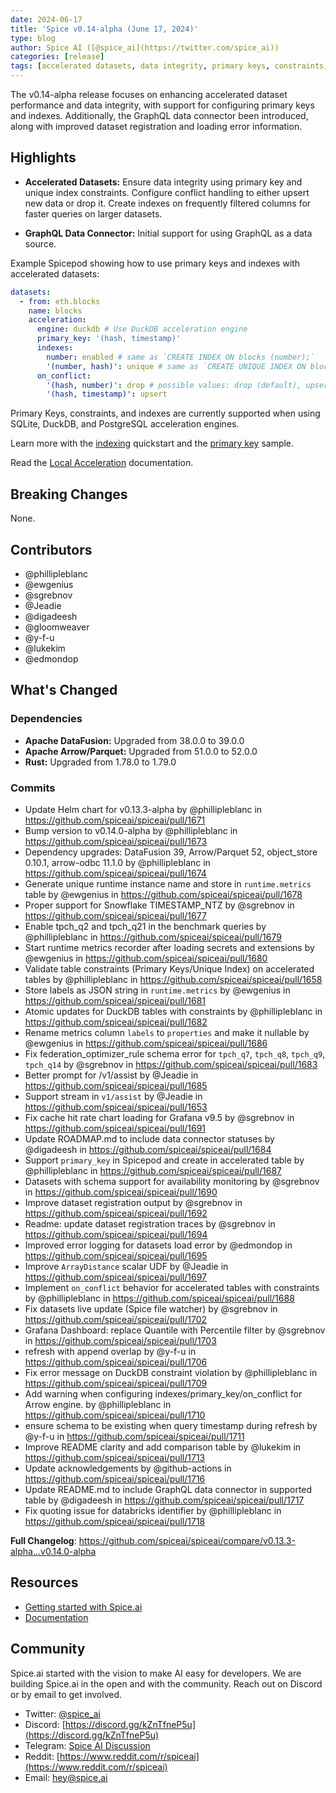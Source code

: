 ```yaml
---
date: 2024-06-17
title: 'Spice v0.14-alpha (June 17, 2024)'
type: blog
author: Spice AI ([@spice_ai](https://twitter.com/spice_ai))
categories: [release]
tags: [accelerated datasets, data integrity, primary keys, constraints, indexes, graphql, logging]
---
```


The v0.14-alpha release focuses on enhancing accelerated dataset performance and data integrity, with support for configuring primary keys and indexes. Additionally, the GraphQL data connector been introduced, along with improved dataset registration and loading error information.

## Highlights

- **Accelerated Datasets:** Ensure data integrity using primary key and unique index constraints. Configure conflict handling to either upsert new data or drop it. Create indexes on frequently filtered columns for faster queries on larger datasets.

- **GraphQL Data Connector:** Initial support for using GraphQL as a data source.

Example Spicepod showing how to use primary keys and indexes with accelerated datasets:

```yaml
datasets:
  - from: eth.blocks
    name: blocks
    acceleration:
      engine: duckdb # Use DuckDB acceleration engine
      primary_key: '(hash, timestamp)'
      indexes:
        number: enabled # same as `CREATE INDEX ON blocks (number);`
        '(number, hash)': unique # same as `CREATE UNIQUE INDEX ON blocks (number, hash);`
      on_conflict:
        '(hash, number)': drop # possible values: drop (default), upsert
        '(hash, timestamp)': upsert
```

Primary Keys, constraints, and indexes are currently supported when using SQLite, DuckDB, and PostgreSQL acceleration engines.

Learn more with the [indexing](https://github.com/spiceai/quickstarts/blob/trunk/acceleration/indexes/README.md) quickstart and the [primary key](https://github.com/spiceai/samples/blob/trunk/constraints/README.md) sample.

Read the [Local Acceleration](https://docs.spiceai.org/features/local-acceleration) documentation.

## Breaking Changes

None.

## Contributors

- @phillipleblanc
- @ewgenius
- @sgrebnov
- @Jeadie
- @digadeesh
- @gloomweaver
- @y-f-u
- @lukekim
- @edmondop

## What's Changed

### Dependencies

- **Apache DataFusion:** Upgraded from 38.0.0 to 39.0.0
- **Apache Arrow/Parquet:** Upgraded from 51.0.0 to 52.0.0
- **Rust:** Upgraded from 1.78.0 to 1.79.0

### Commits

- Update Helm chart for v0.13.3-alpha by @phillipleblanc in https://github.com/spiceai/spiceai/pull/1671
- Bump version to v0.14.0-alpha by @phillipleblanc in https://github.com/spiceai/spiceai/pull/1673
- Dependency upgrades: DataFusion 39, Arrow/Parquet 52, object_store 0.10.1, arrow-odbc 11.1.0 by @phillipleblanc in https://github.com/spiceai/spiceai/pull/1674
- Generate unique runtime instance name and store in `runtime.metrics` table by @ewgenius in https://github.com/spiceai/spiceai/pull/1678
- Proper support for Snowflake TIMESTAMP_NTZ by @sgrebnov in https://github.com/spiceai/spiceai/pull/1677
- Enable tpch_q2 and tpch_q21 in the benchmark queries by @phillipleblanc in https://github.com/spiceai/spiceai/pull/1679
- Start runtime metrics recorder after loading secrets and extensions by @ewgenius in https://github.com/spiceai/spiceai/pull/1680
- Validate table constraints (Primary Keys/Unique Index) on accelerated tables by @phillipleblanc in https://github.com/spiceai/spiceai/pull/1658
- Store labels as JSON string in `runtime.metrics` by @ewgenius in https://github.com/spiceai/spiceai/pull/1681
- Atomic updates for DuckDB tables with constraints by @phillipleblanc in https://github.com/spiceai/spiceai/pull/1682
- Rename metrics column `labels` to `properties` and make it nullable by @ewgenius in https://github.com/spiceai/spiceai/pull/1686
- Fix federation_optimizer_rule schema error for `tpch_q7`, `tpch_q8`, `tpch_q9`, `tpch_q14` by @sgrebnov in https://github.com/spiceai/spiceai/pull/1683
- Better prompt for /v1/assist by @Jeadie in https://github.com/spiceai/spiceai/pull/1685
- Support stream in `v1/assist` by @Jeadie in https://github.com/spiceai/spiceai/pull/1653
- Fix cache hit rate chart loading for Grafana v9.5 by @sgrebnov in https://github.com/spiceai/spiceai/pull/1691
- Update ROADMAP.md to include data connector statuses by @digadeesh in https://github.com/spiceai/spiceai/pull/1684
- Support `primary_key` in Spicepod and create in accelerated table by @phillipleblanc in https://github.com/spiceai/spiceai/pull/1687
- Datasets with schema support for availability monitoring by @sgrebnov in https://github.com/spiceai/spiceai/pull/1690
- Improve dataset registration output by @sgrebnov in https://github.com/spiceai/spiceai/pull/1692
- Readme: update dataset registration traces by @sgrebnov in https://github.com/spiceai/spiceai/pull/1694
- Improved error logging for datasets load error by @edmondop in https://github.com/spiceai/spiceai/pull/1695
- Improve `ArrayDistance` scalar UDF by @Jeadie in https://github.com/spiceai/spiceai/pull/1697
- Implement `on_conflict` behavior for accelerated tables with constraints by @phillipleblanc in https://github.com/spiceai/spiceai/pull/1688
- Fix datasets live update (Spice file watcher) by @sgrebnov in https://github.com/spiceai/spiceai/pull/1702
- Grafana Dashboard: replace Quantile with Percentile filter by @sgrebnov in https://github.com/spiceai/spiceai/pull/1703
- refresh with append overlap by @y-f-u in https://github.com/spiceai/spiceai/pull/1706
- Fix error message on DuckDB constraint violation by @phillipleblanc in https://github.com/spiceai/spiceai/pull/1709
- Add warning when configuring indexes/primary_key/on_conflict for Arrow engine. by @phillipleblanc in https://github.com/spiceai/spiceai/pull/1710
- ensure schema to be existing when query timestamp during refresh by @y-f-u in https://github.com/spiceai/spiceai/pull/1711
- Improve README clarity and add comparison table by @lukekim in https://github.com/spiceai/spiceai/pull/1713
- Update acknowledgements by @github-actions in https://github.com/spiceai/spiceai/pull/1716
- Update README.md to include GraphQL data connector in supported table by @digadeesh in https://github.com/spiceai/spiceai/pull/1717
- Fix quoting issue for databricks identifier by @phillipleblanc in https://github.com/spiceai/spiceai/pull/1718

**Full Changelog**: https://github.com/spiceai/spiceai/compare/v0.13.3-alpha...v0.14.0-alpha

## Resources

- [Getting started with Spice.ai](https://docs.spiceai.org/getting-started/)
- [Documentation](https://docs.spiceai.org/)

## Community

Spice.ai started with the vision to make AI easy for developers. We are building Spice.ai in the open and with the community. Reach out on Discord or by email to get involved.

- Twitter: [@spice_ai](https://twitter.com/spice_ai)
- Discord: [https://discord.gg/kZnTfneP5u](https://discord.gg/kZnTfneP5u)
- Telegram: [Spice AI Discussion](https://t.me/spiceaichat)
- Reddit: [https://www.reddit.com/r/spiceai](https://www.reddit.com/r/spiceai)
- Email: [hey@spice.ai](mailto:hey@spice.ai)
